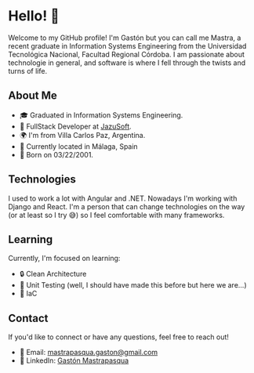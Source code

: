 # Hello! 👋

Welcome to my GitHub profile! I'm Gastón but you can call me Mastra, a recent graduate in Information Systems Engineering from the Universidad Tecnológica Nacional, Facultad Regional Córdoba.
I am passionate about technologie in general, and software is where I fell through the twists and turns of life.


## About Me
- 🎓 Graduated in Information Systems Engineering.
- 💼 FullStack Developer at [JazuSoft](https://jazusoft.com).
- 🌍 I'm from Villa Carlos Paz, Argentina.
- 📍 Currently located in Málaga, Spain
- 📅 Born on 03/22/2001.

## Technologies
I used to work a lot with Angular and .NET. Nowadays I'm working with Django and React.
I'm a person that can change technologies on the way (or at least so I try 😅) so I feel comfortable with many frameworks.

## Learning
Currently, I'm focused on learning:
- 🔒 Clean Architecture
- 🧪 Unit Testing (well, I should have made this before but here we are...)
- 🤖 IaC

## Contact
If you'd like to connect or have any questions, feel free to reach out!
- 📧 Email: [mastrapasqua.gaston@gmail.com](mailto:mastrapasqua.gaston@gmail.com)
- 🔗 LinkedIn: [Gastón Mastrapasqua](https://www.linkedin.com/in/gastonmastra/)
